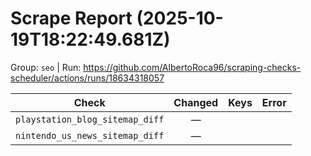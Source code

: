 # Scrape Report (2025-10-19T18:22:49.681Z)

Group: `seo`  |  Run: https://github.com/AlbertoRoca96/scraping-checks-scheduler/actions/runs/18634318057

| Check | Changed | Keys | Error |
|---|:---:|:--|:--|
| `playstation_blog_sitemap_diff` | — |  |  |
| `nintendo_us_news_sitemap_diff` | — |  |  |
